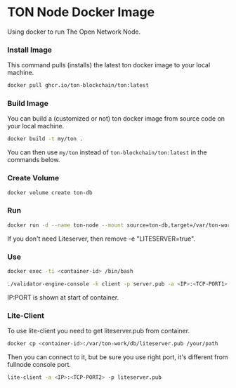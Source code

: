 # TON Node Docker Image

Using docker to run The Open Network Node.

### Install Image

This command pulls (installs) the latest ton docker image to your local machine.

```sh
docker pull ghcr.io/ton-blockchain/ton:latest
```

### Build Image

You can build a (customized or not) ton docker image from source code on your local machine.

```sh
docker build -t my/ton .
```

You can then use `my/ton` instead of `ton-blockchain/ton:latest` in the commands below.


### Create Volume
```sh
docker volume create ton-db
```

### Run
```sh
docker run -d --name ton-node --mount source=ton-db,target=/var/ton-work/db --network host -e "PUBLIC_IP=<YOUR_PUBLIC_IP>" -e "CONSOLE_PORT=<TCP-PORT1>" -e "LITESERVER=true" -e "LITE_PORT=<TCP-PORT2>" -it ghcr.io/ton-blockchain/ton
```


If you don't need Liteserver, then remove -e "LITESERVER=true".

### Use
```sh
docker exec -ti <container-id> /bin/bash
```

```sh
./validator-engine-console -k client -p server.pub -a <IP>:<TCP-PORT1>
```

IP:PORT is shown at start of container.

### Lite-Client
To use lite-client you need to get liteserver.pub from container.

```sh
docker cp <container-id>:/var/ton-work/db/liteserver.pub /your/path
```

Then you can connect to it, but be sure you use right port, it's different from fullnode console port.

```sh
lite-client -a <IP>:<TCP-PORT2> -p liteserver.pub
```

